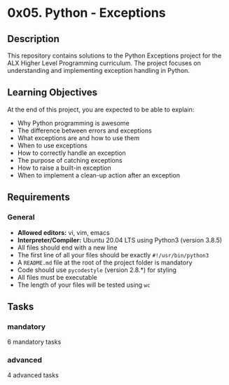 # 0x05. Python - Exceptions

## Description
This repository contains solutions to the Python Exceptions project for the ALX Higher Level Programming curriculum. The project focuses on understanding and implementing exception handling in Python.

## Learning Objectives
At the end of this project, you are expected to be able to explain:

- Why Python programming is awesome
- The difference between errors and exceptions
- What exceptions are and how to use them
- When to use exceptions
- How to correctly handle an exception
- The purpose of catching exceptions
- How to raise a built-in exception
- When to implement a clean-up action after an exception


## Requirements
### General
- **Allowed editors:** vi, vim, emacs
- **Interpreter/Compiler:** Ubuntu 20.04 LTS using Python3 (version 3.8.5)
- All files should end with a new line
- The first line of all your files should be exactly `#!/usr/bin/python3`
- A `README.md` file at the root of the project folder is mandatory
- Code should use `pycodestyle` (version 2.8.*) for styling
- All files must be executable
- The length of your files will be tested using `wc`

## Tasks
### mandatory
6 mandatory tasks
### advanced
4 advanced tasks
